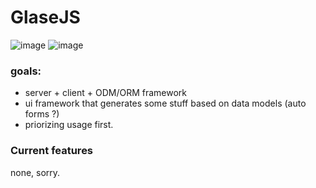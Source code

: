 # GlaseJS
![image](https://badgen.net/badge/version/0.0.0a/blue) ![image](https://badgen.net/badge/status/unusable/red)

### goals:
 - server + client + ODM/ORM framework
 - ui framework that generates some stuff based on data models (auto forms ?)
 - priorizing usage first.

### Current features
none, sorry.